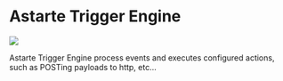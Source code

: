 <!--
Copyright 2017-2018 SECO Mind Srl

SPDX-License-Identifier: Apache-2.0
-->

Astarte Trigger Engine
======================

<img src="trigger_engine_astarte_overview.svg" align="center" />

Astarte Trigger Engine process events and executes configured actions, such as POSTing payloads to http, etc...
